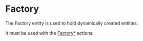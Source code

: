 # Factory

The Factory entity is used to hold dynamically created entities.

It must be used with the [Factory\*](Factory*) actions.
